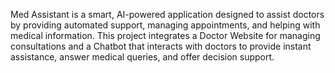 Med Assistant is a smart, AI-powered application designed to assist doctors by providing automated support,
managing appointments, and helping with medical information. This project integrates a Doctor Website for
managing consultations and a Chatbot that interacts with doctors to provide instant assistance, answer 
medical queries, and offer decision support.
